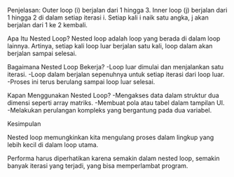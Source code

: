 Penjelasan:
Outer loop (i) berjalan dari 1 hingga 3.
Inner loop (j) berjalan dari 1 hingga 2 di dalam setiap iterasi i.
Setiap kali i naik satu angka, j akan berjalan dari 1 ke 2 kembali.

Apa Itu Nested Loop?
Nested loop adalah loop yang berada di dalam loop lainnya. Artinya, setiap kali loop luar berjalan satu kali, loop dalam akan berjalan sampai selesai.

Bagaimana Nested Loop Bekerja?
-Loop luar dimulai dan menjalankan satu iterasi.
-Loop dalam berjalan sepenuhnya untuk setiap iterasi dari loop luar.
-Proses ini terus berulang sampai loop luar selesai.

Kapan Menggunakan Nested Loop?
-Mengakses data dalam struktur dua dimensi seperti array matriks.
-Membuat pola atau tabel dalam tampilan UI.
-Melakukan perulangan kompleks yang bergantung pada dua variabel.

Kesimpulan

Nested loop memungkinkan kita mengulang proses dalam lingkup yang lebih kecil di dalam loop utama.

Performa harus diperhatikan karena semakin dalam nested loop, semakin banyak iterasi yang terjadi, yang bisa memperlambat program. 